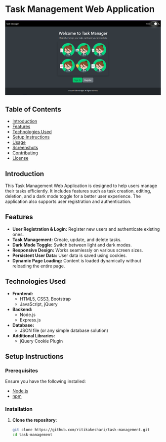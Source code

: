 # Task Management Web Application

![Task Management Dark Mode Screenshot](/public/images/DarkMode.png)


## Table of Contents
- [Introduction](#introduction)
- [Features](#features)
- [Technologies Used](#technologies-used)
- [Setup Instructions](#setup-instructions)
- [Usage](#usage)
- [Screenshots](#screenshots)
- [Contributing](#contributing)
- [License](#license)

## Introduction

This Task Management Web Application is designed to help users manage their tasks efficiently. It includes features such as task creation, editing, deletion, and a dark mode toggle for a better user experience. The application also supports user registration and authentication.

## Features

- **User Registration & Login:** Register new users and authenticate existing ones.
- **Task Management:** Create, update, and delete tasks.
- **Dark Mode Toggle:** Switch between light and dark modes.
- **Responsive Design:** Works seamlessly on various screen sizes.
- **Persistent User Data:** User data is saved using cookies.
- **Dynamic Page Loading:** Content is loaded dynamically without reloading the entire page.

## Technologies Used

- **Frontend:**
  - HTML5, CSS3, Bootstrap
  - JavaScript, jQuery
- **Backend:**
  - Node.js
  - Express.js
- **Database:**
  - JSON file (or any simple database solution)
- **Additional Libraries:**
  - jQuery Cookie Plugin

## Setup Instructions

### Prerequisites

Ensure you have the following installed:

- [Node.js](https://nodejs.org/)
- [npm](https://www.npmjs.com/)

### Installation

1. **Clone the repository:**
   ```bash
   git clone https://github.com/ritikakeshari/task-management.git
   cd task-management

